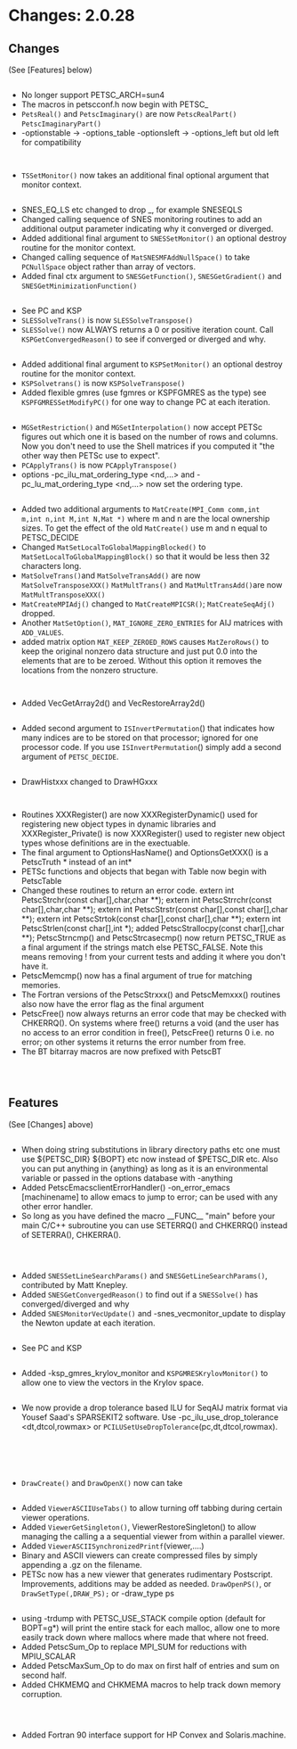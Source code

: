 # Changes: 2.0.28

## Changes

(See [Features] below)

```{rubric} General:
```

- No longer support PETSC_ARCH=sun4
- The macros in petscconf.h now begin with PETSC\_
- `PetsReal()` and `PetscImaginary()` are now
  `PetscRealPart()` `PetscImaginaryPart()`
- -optionstable -> -options_table -optionsleft -> -options_left but
  old left for compatibility

```{rubric} AO (Application Orderings):
```

```{rubric} TS (Timestepping Solvers):
```

- `TSSetMonitor()` now takes an additional final optional argument
  that monitor context.

```{rubric} SNES (Nonlinear Solvers):
```

- SNES_EQ_LS etc changed to drop \_, for example SNESEQLS
- Changed calling sequence of SNES monitoring routines to add an
  additional output parameter indicating why it converged or
  diverged.
- Added additional final argument to `SNESSetMonitor()` an
  optional destroy routine for the monitor context.
- Changed calling sequence of `MatSNESMFAddNullSpace()` to take
  `PCNullSpace` object rather than array of vectors.
- Added final ctx argument to `SNESGetFunction()`,
  `SNESGetGradient()` and `SNESGetMinimizationFunction()`

```{rubric} SLES (Linear Solvers):
```

- See PC and KSP
- `SLESSolveTrans()` is now `SLESSolveTranspose()`
- `SLESSolve()` now ALWAYS returns a 0 or positive iteration
  count. Call `KSPGetConvergedReason()` to see if converged or
  diverged and why.

```{rubric} KSP (Krylov Subspace Methods):
```

- Added additional final argument to `KSPSetMonitor()` an optional
  destroy routine for the monitor context.
- `KSPSolvetrans()` is now `KSPSolveTranspose()`
- Added flexible gmres (use fgmres or KSPFGMRES as the type) see
  `KSPFGMRESSetModifyPC()` for one way to change PC at each
  iteration.

```{rubric} PC (Preconditioners):
```

- `MGSetRestriction()` and `MGSetInterpolation()` now accept
  PETSc figures out which one it is based on the number of rows and
  columns. Now you don't need to use the Shell matrices if you
  computed it "the other way then PETSc use to expect".
- `PCApplyTrans()` is now `PCApplyTranspose()`
- options -pc_ilu_mat_ordering_type \<nd,...> and
  -pc_lu_mat_ordering_type \<nd,...> now set the ordering type.

```{rubric} MAT (Matrices):
```

- Added two additional arguments to
  `MatCreate(MPI_Comm comm,int             m,int n,int M,int N,Mat *)`
  where m and n are the local ownership sizes. To get the effect of
  the old `MatCreate()` use m and n equal to PETSC_DECIDE
- Changed `MatSetLocalToGlobalMappingBlocked()` to
  `MatSetLocalToGlobalMappingBlock()` so that it would be less
  then 32 characters long.
- `MatSolveTrans()`and `MatSolveTransAdd()` are now
  `MatSolveTransposeXXX()` `MatMultTrans()` and
  `MatMultTransAdd()`are now `MatMultTransposeXXX()`
- `MatCreateMPIAdj()` changed to `MatCreateMPICSR()`;
  `MatCreateSeqAdj()` dropped.
- Another `MatSetOption()`, `MAT_IGNORE_ZERO_ENTRIES` for AIJ
  matrices with `ADD_VALUES`.
- added matrix option `MAT_KEEP_ZEROED_ROWS` causes
  `MatZeroRows()` to keep the original nonzero data structure and
  just put 0.0 into the elements that are to be zeroed. Without this
  option it removes the locations from the nonzero structure.

```{rubric} DA (Distributed Arrays):
```

```{rubric} VEC (Vectors):
```

- Added VecGetArray2d() and VecRestoreArray2d()

```{rubric} IS (Index Sets):
```

- Added second argument to `ISInvertPermutation`() that
  indicates how many indices are to be stored on that processor;
  ignored for one processor code. If you use
  `ISInvertPermutation`() simply add a second argument of
  `PETSC_DECIDE`.

```{rubric} Draw (Graphics):
```

- DrawHistxxx changed to DrawHGxxx

```{rubric} Viewers:
```

```{rubric} System:
```

- Routines XXXRegister() are now XXXRegisterDynamic() used for
  registering new object types in dynamic libraries and
  XXXRegister_Private() is now XXXRegister() used to register new
  object types whose definitions are in the exectuable.
- The final argument to OptionsHasName() and OptionsGetXXX() is a
  PetscTruth * instead of an int\*
- PETSc functions and objects that began with Table now begin with
  PetscTable
- Changed these routines to return an error code. extern int
  PetscStrchr(const char\[\],char,char \*\*); extern int
  PetscStrrchr(const char\[\],char,char \*\*); extern int
  PetscStrstr(const char\[\],const char\[\],char \*\*); extern int
  PetscStrtok(const char\[\],const char\[\],char \*\*); extern int
  PetscStrlen(const char\[\],int \*); added PetscStrallocpy(const
  char\[\],char \*\*); PetscStrncmp() and PetscStrcasecmp() now return
  PETSC_TRUE as a final argument if the strings match else
  PETSC_FALSE. Note this means removing ! from your current tests
  and adding it where you don't have it.
- PetscMemcmp() now has a final argument of true for matching
  memories.
- The Fortran versions of the PetscStrxxx() and PetscMemxxx()
  routines also now have the error flag as the final argument
- PetscFree() now always returns an error code that may be checked
  with CHKERRQ(). On systems where free() returns a void (and the
  user has no access to an error condition in free(), PetscFree()
  returns 0 i.e. no error; on other systems it returns the error
  number from free.
- The BT bitarray macros are now prefixed with PetscBT

```{rubric} Error Handling:
```

```{rubric} Event Logging:
```

```{rubric} Fortran Interface:
```

## Features

(See [Changes] above)

```{rubric} General:
```

- When doing string substitutions in library directory paths etc one
  must use \$\{PETSC_DIR} \$\{BOPT} etc now instead of \$PETSC_DIR etc.
  Also you can put anything in \{anything} as long as it is an
  environmental variable or passed in the options database with
  -anything
- Added PetscEmacsclientErrorHandler() -on_error_emacs \[machinename\]
  to allow emacs to jump to error; can be used with any other error
  handler.
- So long as you have defined the macro \_\_FUNC\_\_ "main" before
  your main C/C++ subroutine you can use SETERRQ() and CHKERRQ()
  instead of SETERRA(), CHKERRA().

```{rubric} AO (Application Orderings):
```

```{rubric} TS (Timestepping Solvers):
```

```{rubric} SNES (Nonlinear Solvers):
```

- Added `SNESSetLineSearchParams()` and
  `SNESGetLineSearchParams()`, contributed by Matt Knepley.
- Added `SNESGetConvergedReason()` to find out if a
  `SNESSolve()` has converged/diverged and why
- Added `SNESMonitorVecUpdate()` and -snes_vecmonitor_update to
  display the Newton update at each iteration.

```{rubric} SLES (Linear Solvers):
```

- See PC and KSP

```{rubric} KSP (Krylov Subspace Methods):
```

- Added -ksp_gmres_krylov_monitor and `KSPGMRESKrylovMonitor()` to
  allow one to view the vectors in the Krylov space.

```{rubric} PC (Preconditioners):
```

- We now provide a drop tolerance based ILU for SeqAIJ matrix format
  via Yousef Saad's SPARSEKIT2 software. Use
  -pc_ilu_use_drop_tolerance \<dt,dtcol,rowmax> or
  `PCILUSetUseDropTolerance`(pc,dt,dtcol,rowmax).

```{rubric} MAT (Matrices):
```

```{rubric} DA (Distributed Arrays):
```

```{rubric} VEC (Vectors):
```

```{rubric} IS (Index Sets):
```

```{rubric} Draw (Graphics):
```

- `DrawCreate()` and `DrawOpenX()` now can take

```{rubric} Viewers:
```

- Added `ViewerASCIIUseTabs()` to allow turning off tabbing during
  certain viewer operations.
- Added `ViewerGetSingleton()`, ViewerRestoreSingleton() to allow
  managing the calling a a sequential viewer from within a parallel
  viewer.
- Added `ViewerASCIISynchronizedPrintf`(viewer,....)
- Binary and ASCII viewers can create compressed files by simply
  appending a .gz on the filename.
- PETSc now has a new viewer that generates rudimentary Postscript.
  Improvements, additions may be added as needed. `DrawOpenPS()`,
  or `DrawSetType(,DRAW_PS);` or -draw_type ps

```{rubric} System:
```

- using -trdump with PETSC_USE_STACK compile option (default for
  BOPT=g\*) will print the entire stack for each malloc, allow one to
  more easily track down where mallocs where made that where not
  freed.
- Added PetscSum_Op to replace MPI_SUM for reductions with
  MPIU_SCALAR
- Added PetscMaxSum_Op to do max on first half of entries and sum on
  second half.
- Added CHKMEMQ and CHKMEMA macros to help track down memory
  corruption.

```{rubric} Error Handling:
```

```{rubric} Event Logging:
```

```{rubric} Fortran Interface:
```

- Added Fortran 90 interface support for HP Convex and
  Solaris.machine.
